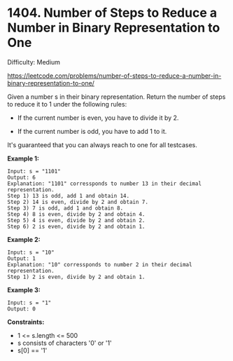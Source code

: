 # 1404. Number of Steps to Reduce a Number in Binary Representation to One

Difficulty: Medium

https://leetcode.com/problems/number-of-steps-to-reduce-a-number-in-binary-representation-to-one/

Given a number s in their binary representation. Return the number of steps to reduce it to 1 under the following rules:

* If the current number is even, you have to divide it by 2.

* If the current number is odd, you have to add 1 to it.

It's guaranteed that you can always reach to one for all testcases.

**Example 1:**
```
Input: s = "1101"
Output: 6
Explanation: "1101" corressponds to number 13 in their decimal representation.
Step 1) 13 is odd, add 1 and obtain 14. 
Step 2) 14 is even, divide by 2 and obtain 7.
Step 3) 7 is odd, add 1 and obtain 8.
Step 4) 8 is even, divide by 2 and obtain 4.  
Step 5) 4 is even, divide by 2 and obtain 2. 
Step 6) 2 is even, divide by 2 and obtain 1.  
```

**Example 2:**
```
Input: s = "10"
Output: 1
Explanation: "10" corressponds to number 2 in their decimal representation.
Step 1) 2 is even, divide by 2 and obtain 1.  
```

**Example 3:**
```
Input: s = "1"
Output: 0
```

**Constraints:**

* 1 <= s.length <= 500
* s consists of characters '0' or '1'
* s[0] == '1'
